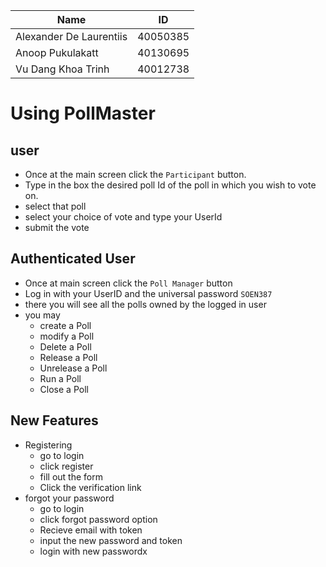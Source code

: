 
|Name | ID|
|-----|---|
|Alexander De Laurentiis|40050385|
|Anoop Pukulakatt|40130695|
|Vu Dang Khoa Trinh|40012738|



# Using PollMaster

## user

-   Once at the main screen click the `Participant` button.
-   Type in the box the desired poll Id of the poll in which you wish to vote on.
-   select that poll
-   select your choice of vote and type your UserId
-   submit the vote


## Authenticated User

-   Once at main screen click the `Poll Manager` button
-   Log in with your UserID and the universal password `SOEN387`
-   there you will see all the polls owned by the logged in user
-   you may
    -   create a Poll
    -   modify a Poll
    -   Delete a Poll
    -   Release a Poll
    -   Unrelease a Poll
    -   Run a Poll
    -   Close a Poll

## New Features
- Registering
  - go to login
  - click register
  - fill out the form
  - Click the verification link
- forgot your password
  - go to login
  - click forgot password option
  - Recieve email with token
  - input the new password and token
  - login with new passwordx